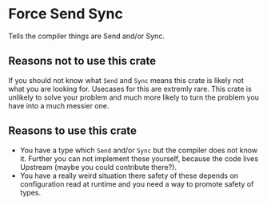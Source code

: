 # Force Send Sync

Tells the compiler things are Send and/or Sync.

## Reasons not to use this crate

If you should not know what `Send` and `Sync` means this crate is likely not what you are looking
for. Usecases for this are extremly rare. This crate is unlikely to solve your problem and much more
likely to turn the problem you have into a much messier one.

## Reasons to use this crate

* You have a type which `Send` and/or `Sync` but the compiler does not know it. Further you can not
implement these yourself, because the code lives Upstream (maybe you could contribute there?).
* You have a really weird situation there safety of these depends on configuration read at runtime
and you need a way to promote safety of types.